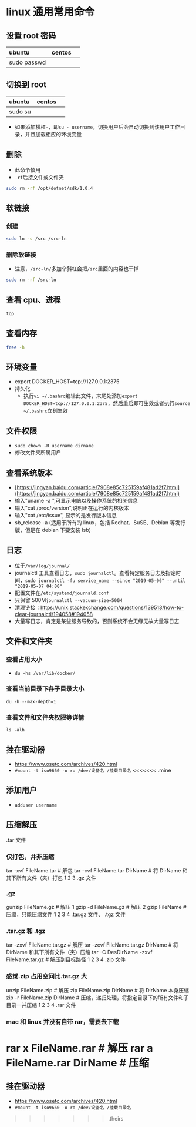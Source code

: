 # linux 通用常用命令

## 设置 root 密码

| ubuntu      | centos |     |
| :---------- | :----- | :-- |
| sudo passwd |        |     |

## 切换到 root

| ubuntu  | centos |     |
| :------ | :----- | :-- |
| sudo su |        |     |

- 如果添加横杠`-`，即`su - username`，切换用户后会自动切换到该用户工作目录，并且加载相应的环境变量

## 删除

- 此命令慎用
- `-rf`后接文件或文件夹

```bash
sudo rm -rf /opt/dotnet/sdk/1.0.4
```

## 软链接

### 创建

```bash
sudo ln -s /src /src-ln
```

### 删除软链接

- 注意，`/src-ln/`多加个斜杠会把`/src`里面的内容也干掉

```bash
sudo rm -rf /src-ln
```

## 查看 cpu、进程

```bash
top
```

## 查看内存

```bash
free -h
```

## 环境变量

- export DOCKER_HOST=tcp://127.0.0.1:2375
- 持久化
  - 执行`vi ~/.bashrc`编辑此文件，末尾处添加`export DOCKER_HOST=tcp://127.0.0.1:2375`，然后重启即可生效或者执行`source ~/.bashrc`立刻生效

## 文件权限

- `sudo chown -R username dirname`
- 修改文件夹所属用户

## 查看系统版本

- [https://jingyan.baidu.com/article/7908e85c725159af481ad2f7.html](https://jingyan.baidu.com/article/7908e85c725159af481ad2f7.html)
- 输入"uname -a ",可显示电脑以及操作系统的相关信息
- 输入"cat /proc/version",说明正在运行的内核版本
- 输入"cat /etc/issue", 显示的是发行版本信息
- sb_release -a (适用于所有的 linux，包括 Redhat、SuSE、Debian 等发行版，但是在 debian 下要安装 lsb)

## 日志

- 位于`/var/log/journal/`
- journalctl 工具查看日志，`sudo journalctl`。查看特定服务日志及指定时间，`sudo journalctl -fu service_name --since "2019-05-06" --until "2019-05-07 04:00"`
- 配置文件在`/etc/systemd/journald.conf`
- 只保留 500M`journalctl --vacuum-size=500M`
- 清理链接：https://unix.stackexchange.com/questions/139513/how-to-clear-journalctl/194058#194058
- 大量写日志，肯定是某些服务导致的，否则系统不会无缘无故大量写日志

## 文件和文件夹

### 查看占用大小

- `du -hs /var/lib/docker/`

### 查看当前目录下各子目录大小

`du -h --max-depth=1`

### 查看文件和文件夹权限等详情

`ls -alh`

## 挂在驱动器

- https://www.osetc.com/archives/420.html
- `#mount -t iso9660 -o ro /dev/设备名 /挂载目录名`
<<<<<<< .mine

## 添加用户

- `adduser username`

## 压缩解压

.tar 文件

### 仅打包，并非压缩

tar -xvf FileName.tar # 解包
tar -cvf FileName.tar DirName # 将 DirName 和其下所有文件（夹）打包
1
2
3
.gz 文件

### .gz

gunzip FileName.gz # 解压 1
gzip -d FileName.gz # 解压 2
gzip FileName # 压缩，只能压缩文件
1
2
3
4
.tar.gz 文件、 .tgz 文件

### .tar.gz 和 .tgz

tar -zxvf FileName.tar.gz # 解压
tar -zcvf FileName.tar.gz DirName # 将 DirName 和其下所有文件（夹）压缩
tar -C DesDirName -zxvf FileName.tar.gz # 解压到目标路径
1
2
3
4
.zip 文件

### 感觉.zip 占用空间比.tar.gz 大

unzip FileName.zip # 解压
zip FileName.zip DirName # 将 DirName 本身压缩
zip -r FileName.zip DirName # 压缩，递归处理，将指定目录下的所有文件和子目录一并压缩
1
2
3
4
.rar 文件

### mac 和 linux 并没有自带 rar，需要去下载

rar x FileName.rar # 解压
rar a FileName.rar DirName # 压缩
=======

## 挂在驱动器

- https://www.osetc.com/archives/420.html
- `#mount -t iso9660 -o ro /dev/设备名 /挂载目录名`


















































>>>>>>> .theirs

